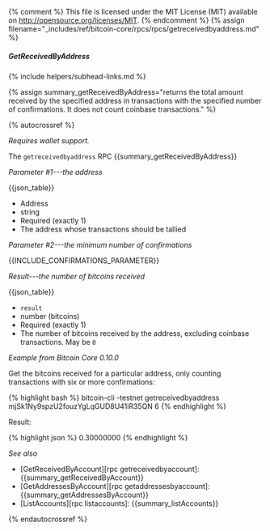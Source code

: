{% comment %}
This file is licensed under the MIT License (MIT) available on
http://opensource.org/licenses/MIT.
{% endcomment %}
{% assign filename="_includes/ref/bitcoin-core/rpcs/rpcs/getreceivedbyaddress.md" %}

##### GetReceivedByAddress
{% include helpers/subhead-links.md %}

{% assign summary_getReceivedByAddress="returns the total amount received by the specified address in transactions with the specified number of confirmations. It does not count coinbase transactions." %}

{% autocrossref %}

*Requires wallet support.*

The `getreceivedbyaddress` RPC {{summary_getReceivedByAddress}}

*Parameter #1---the address*

{{json_table}}

* Address
* string
* Required (exactly 1)
* The address whose transactions should be tallied

*Parameter #2---the minimum number of confirmations*

{{INCLUDE_CONFIRMATIONS_PARAMETER}}

*Result---the number of bitcoins received*

{{json_table}}

* `result`
* number (bitcoins)
* Required (exactly 1)
* The number of bitcoins received by the address, excluding coinbase transactions.  May be `0`

*Example from Bitcoin Core 0.10.0*

Get the bitcoins received for a particular address, only counting
transactions with six or more confirmations:

{% highlight bash %}
bitcoin-cli -testnet getreceivedbyaddress mjSk1Ny9spzU2fouzYgLqGUD8U41iR35QN 6
{% endhighlight %}

Result:

{% highlight json %}
0.30000000
{% endhighlight %}

*See also*

* [GetReceivedByAccount][rpc getreceivedbyaccount]: {{summary_getReceivedByAccount}}
* [GetAddressesByAccount][rpc getaddressesbyaccount]: {{summary_getAddressesByAccount}}
* [ListAccounts][rpc listaccounts]: {{summary_listAccounts}}

{% endautocrossref %}
